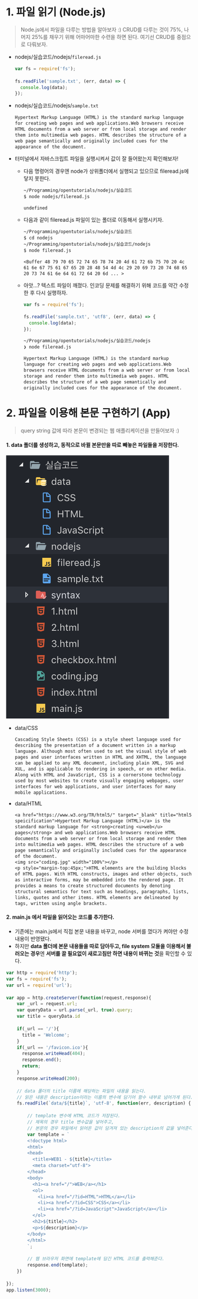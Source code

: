 # 1. 파일 읽기 (Node.js)

> Node.js에서 파일을 다루는 방법을 알아보자 :)
> CRUD를 다루는 것이 75%, 나머지 25%를 채우기 위해 어마어마한 수련을 하면 된다.
> 여기선 CRUD를 중점으로 다뤄보자.

* nodejs/실습코드/nodejs/`fileread.js`

  ```javascript
  var fs = require('fs');
  
  fs.readFile('sample.txt', (err, data) => {
    console.log(data);
  });
  ```

* nodejs/실습코드/nodejs/`sample.txt`

  ```
  Hypertext Markup Language (HTML) is the standard markup language for creating web pages and web applications.Web browsers receive HTML documents from a web server or from local storage and render them into multimedia web pages. HTML describes the structure of a web page semantically and originally included cues for the appearance of the document.
  ```

* 터미널에서 자바스크립트 파일을 실행시켜서 값이 잘 들어왔는지 확인해보자!

  * 다음 명령어의 경우엔 node가 상위폴더에서 실행되고 있으므로 fileread.js에 닿지 못한다.

    ```bash
    ~/Programming/opentutorials/nodejs/실습코드
    $ node nodejs/fileread.js
    ```

    ```
    undefined
    ```

  * 다음과 같이 fileread.js 파일이 있는 폴더로 이동해서 실행시키자.

    ```bash
    ~/Programming/opentutorials/nodejs/실습코드
    $ cd nodejs
    ~/Programming/opentutorials/nodejs/실습코드/nodejs
    $ node fileread.js
    ```

    ```
    <Buffer 48 79 70 65 72 74 65 78 74 20 4d 61 72 6b 75 70 20 4c 61 6e 67 75 61 67 65 20 28 48 54 4d 4c 29 20 69 73 20 74 68 65 20 73 74 61 6e 64 61 72 64 20 6d ... >
    ```

  * 아앗...? 텍스트 파일이 깨졌다. 인코딩 문제를 해결하기 위해 코드를 약간 수정한 후 다시 실행하자.

    ```javascript
    var fs = require('fs');
    
    fs.readFile('sample.txt', 'utf8', (err, data) => {
      console.log(data);
    });
    ```

    ```bash
    ~/Programming/opentutorials/nodejs/실습코드/nodejs
    ❯ node fileread.js
    ```

    ```
    Hypertext Markup Language (HTML) is the standard markup language for creating web pages and web applications.Web browsers receive HTML documents from a web server or from local storage and render them into multimedia web pages. HTML describes the structure of a web page semantically and originally included cues for the appearance of the document.
    ```



# 2. 파일을 이용해 본문 구현하기 (App)

> query string 값에 따라 본문이 변경되는 웹 애플리케이션을 만들어보자 :)



#### 1. data 폴더를 생성하고, 동적으로 바뀔 본문만을 따로 빼놓은 파일들을 저장한다.

![image-20190528225836407](assets/image-20190528225836407.png)

* data/CSS

  ```
  Cascading Style Sheets (CSS) is a style sheet language used for describing the presentation of a document written in a markup language. Although most often used to set the visual style of web pages and user interfaces written in HTML and XHTML, the language can be applied to any XML document, including plain XML, SVG and XUL, and is applicable to rendering in speech, or on other media. Along with HTML and JavaScript, CSS is a cornerstone technology used by most websites to create visually engaging webpages, user interfaces for web applications, and user interfaces for many mobile applications.
  ```

* data/HTML

  ```
  <a href="https://www.w3.org/TR/html5/" target="_blank" title="html5 speicification">Hypertext Markup Language (HTML)</a> is the standard markup language for <strong>creating <u>web</u> pages</strong> and web applications.Web browsers receive HTML documents from a web server or from local storage and render them into multimedia web pages. HTML describes the structure of a web page semantically and originally included cues for the appearance of the document.
  <img src="coding.jpg" width="100%"></p>
  <p style="margin-top:45px;">HTML elements are the building blocks of HTML pages. With HTML constructs, images and other objects, such as interactive forms, may be embedded into the rendered page. It provides a means to create structured documents by denoting structural semantics for text such as headings, paragraphs, lists, links, quotes and other items. HTML elements are delineated by tags, written using angle brackets.
  ```

  

#### 2. main.js 에서 파일을 읽어오는 코드를 추가한다.

* 기존에는 main.js에서 직접 본문 내용을 바꾸고, node 서버를 껐다가 켜야만 수정내용이 반영됐다.
* 하지만 **data 폴더에 본문 내용들을 따로 담아두고, file system 모듈을 이용해서 불러오는 경우**엔
  **서버를 끌 필요없이 새로고침만 하면 내용이 바뀌는 것**을 확인할 수 있다.

```javascript
var http = require('http');
var fs = require('fs');
var url = require('url');

var app = http.createServer(function(request,response){
    var _url = request.url;
    var queryData = url.parse(_url, true).query;
    var title = queryData.id
    
    if(_url == '/'){
      title = 'Welcome';
    }
    if(_url == '/favicon.ico'){
      response.writeHead(404);
      response.end();
      return;
    }
    response.writeHead(200);
  	
  	// data 폴더의 title 이름에 해당하는 파일의 내용을 읽는다.
  	// 읽은 내용은 description이라는 이름의 변수에 담기어 함수 내부로 넘어가게 된다.
    fs.readFile(`data/${title}`, 'utf-8', function(err, description) {
      	
        // template 변수에 HTML 코드가 저장된다.
      	// 제목의 경우 title 변수값을 넣어주고,
      	// 본문의 경우 파일에서 읽어온 값이 담겨져 있는 description의 값을 넣어준다.
        var template = `
        <!doctype html>
        <html>
        <head>
          <title>WEB1 - ${title}</title>
          <meta charset="utf-8">
        </head>
        <body>
          <h1><a href="/">WEB</a></h1>
          <ol>
            <li><a href="/?id=HTML">HTML</a></li>
            <li><a href="/?id=CSS">CSS</a></li>
            <li><a href="/?id=JavaScript">JavaScript</a></li>
          </ol>
          <h2>${title}</h2>
          <p>${description}</p>
        </body>
        </html>
        `;
      	
      	// 웹 브라우저 화면에 template에 담긴 HTML 코드를 출력해준다.
        response.end(template);
    })

});
app.listen(3000);
```





